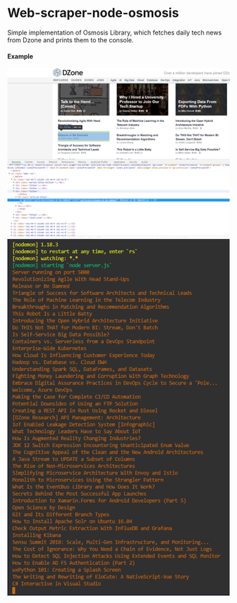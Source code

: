 # Web-scraper-node-osmosis
Simple implementation of Osmosis Library, which fetches daily tech news from Dzone and prints them to the console.

#### Example

!['example'](img/example.png?raw=true)
!['output'](img/output.png?raw=true)

